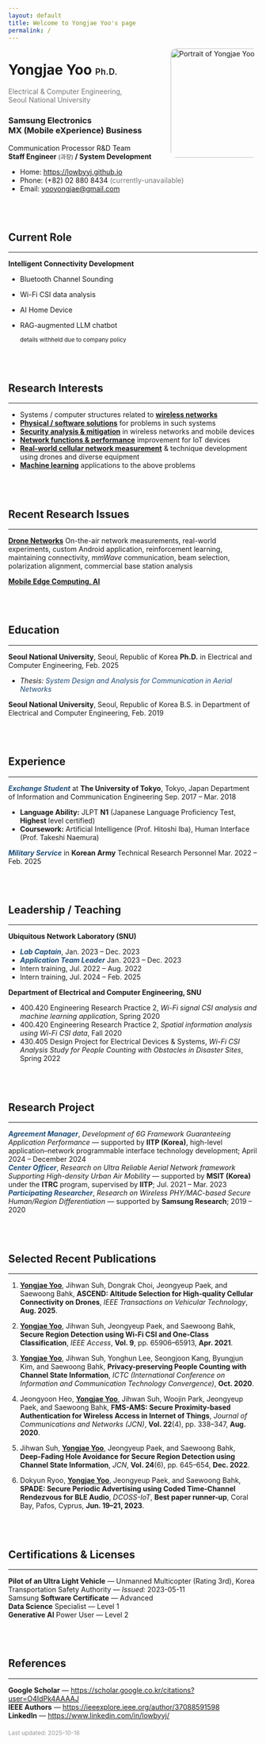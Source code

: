 ```yaml
---
layout: default
title: Welcome to Yongjae Yoo's page
permalink: /
---
```


<img
  src="{{ '/assets/images/yj-portrait.jpg' | relative_url }}"
  alt="Portrait of Yongjae Yoo"
  style="float:right;width:220px;max-width:35%;height:auto;border-radius:12px;margin:0 0 1rem 1rem;object-fit:cover;aspect-ratio:2/3"
  width="1120" height="1680"
  loading="lazy" decoding="async" fetchpriority="low"
/>

# Yongjae Yoo <span style="font-size:.6em; font-weight:600; letter-spacing:.02em;">Ph.D.</span>
<span style="color:#777;">Electrical &amp; Computer Engineering,<br>Seoul National University</span>

### Samsung Electronics <br> MX (Mobile eXperience) Business
Communication Processor R&amp;D Team  
**Staff Engineer <span style="font-size:.85em;color:#777;">(과장)</span> / System Development**

- Home: <https://lowbyyj.github.io>
- Phone: (+82) 02 880 8434 <span style="color:#777;">(currently-unavailable)</span>
- Email: <yooyongjae@gmail.com>

<div style="clear:both"></div>

<br>
<br>

## Current Role
---
**Intelligent Connectivity Development**

- Bluetooth Channel Sounding
- Wi-Fi CSI data analysis
- AI Home Device
- RAG-augmented LLM chatbot

  <sub>details withheld due to company policy</sub>

<br>
<br>

## Research Interests
---
- Systems / computer structures related to **<u>wireless networks</u>**
- **<u>Physical / software solutions</u>** for problems in such systems
- **<u>Security analysis &amp; mitigation</u>** in wireless networks and mobile devices
- **<u>Network functions &amp; performance</u>** improvement for IoT devices
- **<u>Real-world cellular network measurement</u>** &amp; technique development using drones and diverse equipment
- **<u>Machine learning</u>** applications to the above problems

<br>
<br>

## Recent Research Issues
---
**<u>Drone Networks</u>**
On-the-air network measurements, real-world experiments, custom Android application, reinforcement learning, maintaining connectivity, *mmWave* communication, beam selection, polarization alignment, commercial base station analysis

**<u>Mobile Edge Computing, AI</u>**

<br>
<br>

## Education
---
**Seoul National University**, Seoul, Republic of Korea
**Ph.D.** in Electrical and Computer Engineering, Feb. 2025
- *Thesis:* <span style="color:#1f4e79; font-style:italic;">System Design and Analysis for Communication in Aerial Networks</span>

**Seoul National University**, Seoul, Republic of Korea
B.S. in Department of Electrical and Computer Engineering, Feb. 2019

<br>
<br>

## Experience
---
<span style="color:#1f4e79; font-style:italic;">**Exchange Student**</span> at **The University of Tokyo**, Tokyo, Japan
Department of Information and Communication Engineering
Sep. 2017 – Mar. 2018
- **Language Ability:** JLPT **N1** (Japanese Language Proficiency Test, **Highest** level certified)
- **Coursework:** Artificial Intelligence (Prof. Hitoshi Iba), Human Interface (Prof. Takeshi Naemura)

<span style="color:#1f4e79; font-style:italic;">**Military Service**</span> in **Korean Army**
Technical Research Personnel
Mar. 2022 – Feb. 2025

<br>
<br>

## Leadership / Teaching
---
**Ubiquitous Network Laboratory (SNU)**
- <span style="color:#1f4e79; font-style:italic;">**Lab Captain**</span>, Jan. 2023 – Dec. 2023
- <span style="color:#1f4e79; font-style:italic;">**Application Team Leader**</span> Jan. 2023 – Dec. 2023
- Intern training, Jul. 2022 – Aug. 2022
- Intern training, Jul. 2024 – Feb. 2025

**Department of Electrical and Computer Engineering, SNU**
- 400.420 Engineering Research Practice 2, *Wi-Fi signal CSI analysis and machine learning application*, Spring 2020
- 400.420 Engineering Research Practice 2, *Spatial information analysis using Wi-Fi CSI data*, Fall 2020
- 430.405 Design Project for Electrical Devices & Systems, *Wi-Fi CSI Analysis Study for People Counting with Obstacles in Disaster Sites*, Spring 2022

<br>
<br>

## Research Project
---
<span style="color:#1f4e79; font-style:italic;">**Agreement Manager**</span>, *Development of 6G Framework Guaranteeing Application Performance* — supported by **IITP (Korea)**, high-level application–network programmable interface technology development; April 2024 – December 2024  
<span style="color:#1f4e79; font-style:italic;">**Center Officer**</span>, *Research on Ultra Reliable Aerial Network framework Supporting High-density Urban Air Mobility* — supported by **MSIT (Korea)** under the **ITRC** program, supervised by **IITP**; Jul. 2021 – Mar. 2023  
<span style="color:#1f4e79; font-style:italic;">**Participating Researcher**</span>, *Research on Wireless PHY/MAC-based Secure Human/Region Differentiation* — supported by **Samsung Research**; 2019 – 2020

<br>
<br>

<span id="publications"></span>
## Selected Recent Publications
---
1. **<u>Yongjae Yoo</u>**, Jihwan Suh, Dongrak Choi, Jeongyeup Paek, and Saewoong Bahk, **ASCEND: Altitude Selection for High-quality Cellular Connectivity on Drones**, *IEEE Transactions on Vehicular Technology*, **Aug. 2025**.

2. **<u>Yongjae Yoo</u>**, Jihwan Suh, Jeongyeup Paek, and Saewoong Bahk, **Secure Region Detection using Wi-Fi CSI and One-Class Classification**, *IEEE Access*, **Vol. 9**, pp. 65906–65913, **Apr. 2021**.

3. **<u>Yongjae Yoo</u>**, Jihwan Suh, Yonghun Lee, Seongjoon Kang, Byungjun Kim, and Saewoong Bahk, **Privacy-preserving People Counting with Channel State Information**, *ICTC (International Conference on Information and Communication Technology Convergence)*, **Oct. 2020**.

4. Jeongyoon Heo, **<u>Yongjae Yoo</u>**, Jihwan Suh, Woojin Park, Jeongyeup Paek, and Saewoong Bahk, **FMS-AMS: Secure Proximity-based Authentication for Wireless Access in Internet of Things**, *Journal of Communications and Networks (JCN)*, **Vol. 22**(4), pp. 338–347, **Aug. 2020**.

5. Jihwan Suh, **<u>Yongjae Yoo</u>**, Jeongyeup Paek, and Saewoong Bahk, **Deep-Fading Hole Avoidance for Secure Region Detection using Channel State Information**, *JCN*, **Vol. 24**(6), pp. 645–654, **Dec. 2022**.

6. Dokyun Ryoo, **<u>Yongjae Yoo</u>**, Jeongyeup Paek, and Saewoong Bahk, **SPADE: Secure Periodic Advertising using Coded Time-Channel Rendezvous for BLE Audio**, *DCOSS-IoT*, **Best paper runner-up**, Coral Bay, Pafos, Cyprus, **Jun. 19–21, 2023**.

<br>
<br>

## Certifications &amp; Licenses
---
**Pilot of an Ultra Light Vehicle** — Unmanned Multicopter (Rating 3rd), Korea Transportation Safety Authority — *Issued:* 2023-05-11  
Samsung **Software Certificate** — Advanced  
**Data Science** Specialist — Level 1  
**Generative AI** Power User — Level 2

<br>
<br>

## References
---
**Google Scholar** — <https://scholar.google.co.kr/citations?user=O4IdPk4AAAAJ>  
**IEEE Authors** — <https://ieeexplore.ieee.org/author/37088591598>  
**LinkedIn** — <https://www.linkedin.com/in/lowbyyj/>

<div style="margin-top:1.2rem; font-size:.85em; color:#999;">Last updated: 2025-10-16</div>
